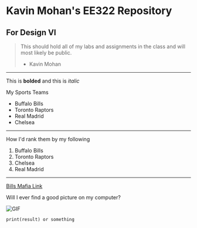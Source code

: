 # Kavin Mohan's EE322 Repository
## For Design VI
> This should hold all of my labs and assignments in the class and will most likely be public.
>  - Kavin Mohan
---
This is __bolded__ and this is _italic_

My Sports Teams
- Buffalo Bills
- Toronto Raptors
- Real Madrid
- Chelsea
---
How I'd rank them by my following
1. Buffalo Bills
2. Toronto Raptors
3. Chelsea
4. Real Madrid
---
[Bills Mafia Link](https://nypost.com/2024/01/21/sports/fan-catches-fire-tailgating-with-bills-mafia-before-chiefs-game/)

Will I ever find a good picture on my computer?

![GIF](https://media1.tenor.com/m/WtfJo0beYhgAAAAd/no-i-dont-think-i-will.gif)

`print(result) or something`
